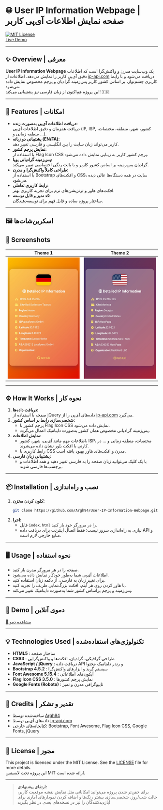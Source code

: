 # 🌐 User IP Information Webpage | صفحه نمایش اطلاعات آی‌پی کاربر

[![MIT License](https://img.shields.io/badge/license-MIT-blue.svg)](LICENSE)  
[Live Demo](#) <!-- Add your GitHub Pages link here when available -->

---

## ✨ Overview | معرفی

**User IP Information Webpage** یک وب‌سایت مدرن و واکنش‌گرا است که اطلاعات دقیق آی‌پی کاربر را نمایش می‌دهد. اطلاعات از [ip-api.com](http://ip-api.com/) دریافت می‌شود و با رابط کاربری چشم‌نواز، بر اساس کشور کاربر پس‌زمینه گرادیان و پرچم مخصوص نمایش داده می‌شود.  
این پروژه هم‌اکنون از زبان فارسی نیز پشتیبانی می‌کند! 🇮🇷

---

## 🚀 Features | امکانات

- **دریافت اطلاعات آی‌پی به‌صورت زنده:**  
  دریافت همزمان و دقیق اطلاعات آی‌پی (IP, ISP, کشور، شهر، منطقه، مختصات، منطقه زمانی و ...).
- **پشتیبانی دو زبانه (EN/FA):**  
  کاربر می‌تواند زبان سایت را بین انگلیسی و فارسی تغییر دهد.
- **نمایش پرچم کشور:**  
  با استفاده از Flag Icon CSS پرچم کشور کاربر به زیبایی نمایش داده می‌شود.
- **پس‌زمینه گرادیانی پویا:**  
  گرادیان پس‌زمینه بر اساس کشور کاربر و با پالت رنگی اختصاصی تغییر می‌کند.
- **طراحی کاملاً واکنش‌گرا و مدرن:**  
  با استفاده از Bootstrap و افکت‌های CSS، سایت در همه دستگاه‌ها عالی دیده می‌شود.
- **رابط کاربری تعاملی:**  
  افکت‌های هاور و ترنزیشن‌های نرم برای تجربه کاربری بهتر.
- **کد تمیز و قابل توسعه:**  
  ساختار پروژه ساده و قابل فهم برای توسعه‌دهندگان.

---


## 🖼️ اسکرین‌شات‌ها

## 📸 Screenshots

| Theme 1 | Theme 2 |
|------------|-------------|
| ![Dark Theme](https://github.com/Argh94/IPVibe/blob/main/screenshot/theme1.jpg) | ![Light Theme](https://github.com/Argh94/IPVibe/blob/main/screenshot/theme2.jpg) |
---

## ⚙️ How It Works | نحوه کار

1. **دریافت داده‌ها:**  
   صفحه با استفاده از jQuery داده‌های آی‌پی را از [ip-api.com](http://ip-api.com/json/) می‌گیرد.
2. **شخصی‌سازی رابط بر اساس کشور:**  
   - پرچم کشور با Flag Icon CSS نمایش داده می‌شود.
   - پس‌زمینه گرادیانی مخصوص همان کشور به‌صورت داینامیک اعمال می‌گردد.
3. **نمایش اطلاعات:**  
   - اطلاعات مهم مانند آی‌پی، شهر، کشور، ISP، مختصات، منطقه زمانی و ... در کارتی با افکت بلور نشان داده می‌شوند.
   - رابط کاربری با CSS مدرن و افکت‌های هاور بهبود یافته است.
4. **پشتیبانی زبان فارسی:**  
   - با یک کلیک می‌توانید زبان صفحه را به فارسی تغییر دهید و همه اطلاعات و برچسب‌ها فارسی شوند.

---

## 📦 Installation | نصب و راه‌اندازی

1. **کلون کردن مخزن:**
    ```bash
    git clone https://github.com/Argh94/User-IP-Information-Webpage.git
    ```
2. **اجرا:**
    - فایل `index.html` را در مرورگر خود باز کنید.  
    - نیازی به راه‌اندازی سرور نیست؛ فقط اتصال اینترنت برای دریافت داده API و منابع خارجی لازم است.

---

## 🖥️ Usage | نحوه استفاده

- صفحه را در هر مرورگر مدرن باز کنید.
- اطلاعات آی‌پی شما به‌طور خودکار نمایش داده می‌شود.
- برای تغییر زبان به فارسی، از دکمه زبان استفاده کنید.
- با هاور کردن روی هر آیتم، افکت بزرگ‌نمایی ظریف را تجربه کنید.
- پس‌زمینه و پرچم براساس کشور شما به‌صورت داینامیک تغییر می‌کند.

---

## 👀 Demo | دموی آنلاین

[🔗 مشاهده دمو](#) <!-- لینک دمو را اینجا قرار دهید (مثلاً GitHub Pages) -->

---

## 💡 Technologies Used | تکنولوژی‌های استفاده‌شده

- **HTML5** : ساختار صفحه
- **CSS3** : طراحی گرافیکی، گرادیان، افکت‌ها و واکنش‌گرایی
- **JavaScript / jQuery** : دریافت داده API و رندر داینامیک محتوا
- **Bootstrap 4.5.2** : سیستم گرید و ابزارهای واکنش‌گرا
- **Font Awesome 5.15.4** : آیکون‌های اطلاعاتی
- **Flag Icon CSS 3.5.0** : نمایش پرچم کشورها
- **Google Fonts (Roboto)** : تایپوگرافی مدرن و تمیز

---

## 🙏 Credits | تقدیر و تشکر

- ساخته‌شده توسط [Argh94](https://github.com/Argh94)
- داده‌های آی‌پی توسط [ip-api.com](http://ip-api.com/)
- کتابخانه‌های خارجی: Bootstrap, Font Awesome, Flag Icon CSS, Google Fonts, jQuery

---

## 📄 License | مجوز

This project is licensed under the MIT License. See the [LICENSE](LICENSE) file for more details.  
این پروژه تحت لایسنس MIT ارائه شده است.

---

> **ارتقای پیشنهادی:**  
> برای خفن‌تر شدن پروژه می‌توانید امکاناتی مثل نمایش نقشه موقعیت کاربر، حالت شب/روز، شخصی‌سازی بیشتر رنگ‌ها و اضافه کردن نمودارهای آماری برای بازدیدکنندگان را نیز در نسخه‌های بعدی در نظر بگیرید!
